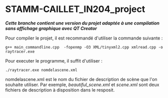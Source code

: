# STAMM-CAILLET_IN204_project

***Cette branche contient une version du projet adaptée à une compilation sans affichage graphique avec QT Creator***

Pour compiler le projet, il est recommandé d'utiliser la commande suivante :
```
g++ main_commandline.cpp  -fopenmp -O3 XML/tinyxml2.cpp xmlread.cpp -o raytracer.exe
```

Pour executer le programme, il suffit d'utiliser :
```
./raytracer.exe nomdelascene.xml
```
nomdelascene.xml est le nom du fichier de description de scène que l'on souhaite utiliser.
Par exemple, *beautiful_scene.xml* et *scene.xml* sont deux fichiers de description à disposition dans le resposit.

